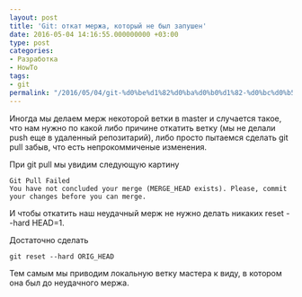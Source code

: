 ```yaml
---
layout: post
title: 'Git: откат мержа, который не был запушен'
date: 2016-05-04 14:16:55.000000000 +03:00
type: post
categories:
- Разработка
- HowTo
tags:
- git
permalink: "/2016/05/04/git-%d0%be%d1%82%d0%ba%d0%b0%d1%82-%d0%bc%d0%b5%d1%80%d0%b6%d0%b0-%d0%ba%d0%be%d1%82%d0%be%d1%80%d1%8b%d0%b9-%d0%bd%d0%b5-%d0%b1%d1%8b%d0%bb-%d0%b7%d0%b0%d0%bf%d1%83%d1%88%d0%b5%d0%bd/"
---
```

Иногда мы делаем мерж некоторой ветки в master и случается такое, что нам нужно по какой либо причине откатить ветку (мы не делали push еще в удаленный репозитарий), либо просто пытаемся сделать git pull забыв, что есть непрокоммиченые изменения.

При git pull мы увидим следующую картину

```
Git Pull Failed  
You have not concluded your merge (MERGE_HEAD exists). Please, commit your changes before you can merge.
```

И чтобы откатить наш неудачный мерж не нужно делать никаких reset --hard HEAD=1.

Достаточно сделать

```
git reset --hard ORIG_HEAD
```

Тем самым мы приводим локальную ветку мастера к виду, в котором она был до неудачного мержа.

